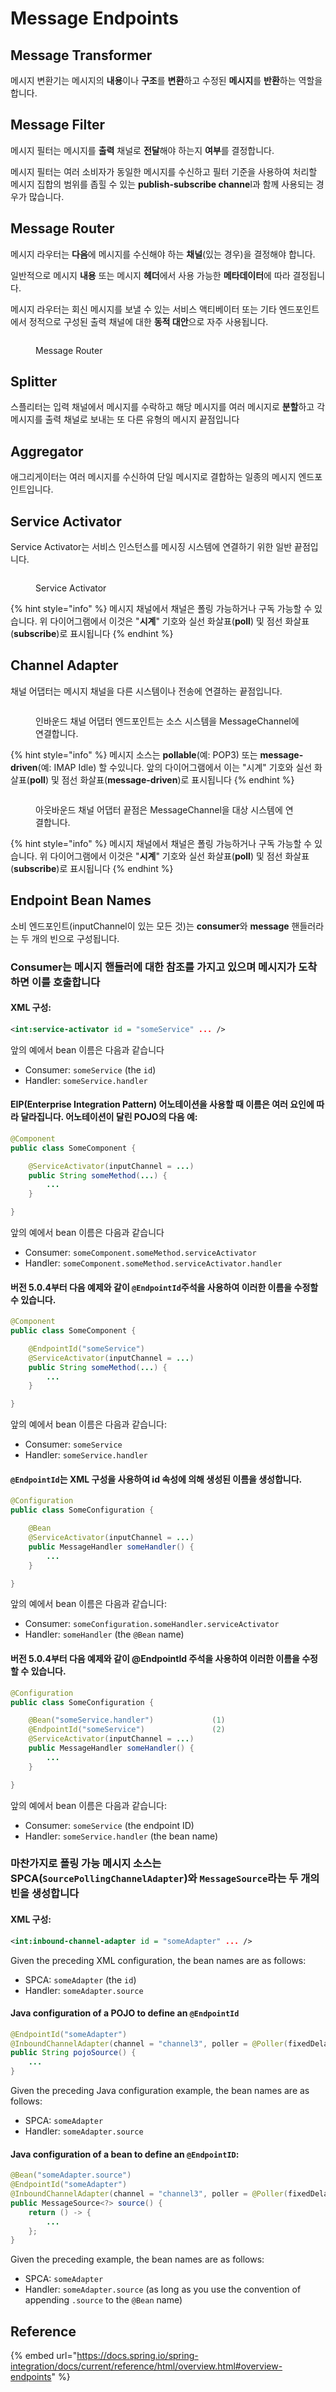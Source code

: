 # Message Endpoints

## Message Transformer

메시지 변환기는 메시지의 **내용**이나 **구조**를 **변환**하고 수정된 **메시지**를 **반환**하는 역할을 합니다.

## **Message Filter**

메시지 필터는 메시지를 **출력** 채널로 **전달**해야 하는지 **여부**를 결정합니다.

메시지 필터는 여러 소비자가 동일한 메시지를 수신하고 필터 기준을 사용하여 처리할 메시지 집합의 범위를 좁힐 수 있는 **publish-subscribe channe**l과 함께 사용되는 경우가 많습니다.

## **Message Router**

메시지 라우터는 **다음**에 메시지를 수신해야 하는 **채널**(있는 경우)을 결정해야 합니다.

일반적으로 메시지 **내용** 또는 메시지 **헤더**에서 사용 가능한 **메타데이터**에 따라 결정됩니다.

메시지 라우터는 회신 메시지를 보낼 수 있는 서비스 액티베이터 또는 기타 엔드포인트에서 정적으로 구성된 출력 채널에 대한 **동적 대안**으로 자주 사용됩니다.

<figure><img src="../../../.gitbook/assets/image (1) (1) (1) (1).png" alt=""><figcaption><p>Message Router</p></figcaption></figure>

## **Splitter**

스플리터는 입력 채널에서 메시지를 수락하고 해당 메시지를 여러 메시지로 **분할**하고 각 메시지를 출력 채널로 보내는 또 다른 유형의 메시지 끝점입니다

## **Aggregator**

애그리게이터는 여러 메시지를 수신하여 단일 메시지로 결합하는 일종의 메시지 엔드포인트입니다.

## **Service Activator**

Service Activator는 서비스 인스턴스를 메시징 시스템에 연결하기 위한 일반 끝점입니다.&#x20;

<figure><img src="../../../.gitbook/assets/image (1) (1) (1) (1) (1).png" alt=""><figcaption><p>Service Activator</p></figcaption></figure>

{% hint style="info" %}
메시지 채널에서 채널은 폴링 가능하거나 구독 가능할 수 있습니다. 위 다이어그램에서 이것은 "**시계**" 기호와 실선 화살표(**poll**) 및 점선 화살표(**subscribe**)로 표시됩니다
{% endhint %}

## **Channel Adapter**

채널 어댑터는 메시지 채널을 다른 시스템이나 전송에 연결하는 끝점입니다.

<figure><img src="../../../.gitbook/assets/image (2) (1) (1).png" alt=""><figcaption><p>인바운드 채널 어댑터 엔드포인트는 소스 시스템을 MessageChannel에 연결합니다.</p></figcaption></figure>



{% hint style="info" %}
메시지 소스는 **pollable**(예: POP3) 또는 **message-driven**(예: IMAP Idle) 할 수있니다. 앞의 다이어그램에서 이는 "시계" 기호와 실선 화살표(**poll**) 및 점선 화살표(**message-driven**)로 표시됩니다
{% endhint %}

<figure><img src="../../../.gitbook/assets/image (3) (1) (1).png" alt=""><figcaption><p>아웃바운드 채널 어댑터 끝점은 MessageChannel을 대상 시스템에 연결합니다.</p></figcaption></figure>

{% hint style="info" %}
메시지 채널에서 채널은 폴링 가능하거나 구독 가능할 수 있습니다. 위 다이어그램에서 이것은 "**시계**" 기호와 실선 화살표(**poll**) 및 점선 화살표(**subscribe**)로 표시됩니다
{% endhint %}

## **Endpoint Bean Names**

소비 엔드포인트(inputChannel이 있는 모든 것)는 **consumer**와 **message** 핸들러라는 두 개의 빈으로 구성됩니다.

### **Consumer**는 메시지 핸들러에 대한 참조를 가지고 있으며 메시지가 도착하면 이를 호출합니다

#### XML 구성:

```xml
<int:service-activator id = "someService" ... />
```

앞의 예에서 bean 이름은 다음과 같습니다

* Consumer: `someService` (the `id`)
* Handler: `someService.handler`

#### EIP(Enterprise Integration Pattern) 어노테이션을 사용할 때 이름은 여러 요인에 따라 달라집니다. 어노테이션이 달린 POJO의 다음 예:

```java
@Component
public class SomeComponent {

    @ServiceActivator(inputChannel = ...)
    public String someMethod(...) {
        ...
    }

}

```

앞의 예에서 bean 이름은 다음과 같습니다

* Consumer: `someComponent.someMethod.serviceActivator`
* Handler: `someComponent.someMethod.serviceActivator.handler`

#### 버전 5.0.4부터 다음 예제와 같이 `@EndpointId`주석을 사용하여 이러한 이름을 수정할 수 있습니다.

```java
@Component
public class SomeComponent {

    @EndpointId("someService")
    @ServiceActivator(inputChannel = ...)
    public String someMethod(...) {
        ...
    }

}
```

앞의 예에서 bean 이름은 다음과 같습니다:

* Consumer: `someService`
* Handler: `someService.handler`

#### `@EndpointId`는 XML 구성을 사용하여 id 속성에 의해 생성된 이름을 생성합니다.

```java
@Configuration
public class SomeConfiguration {

    @Bean
    @ServiceActivator(inputChannel = ...)
    public MessageHandler someHandler() {
        ...
    }

}
```

앞의 예에서 bean 이름은 다음과 같습니다:

* Consumer: `someConfiguration.someHandler.serviceActivator`
* Handler: `someHandler` (the `@Bean` name)

#### 버전 5.0.4부터 다음 예제와 같이 @EndpointId 주석을 사용하여 이러한 이름을 수정할 수 있습니다.

```java
@Configuration
public class SomeConfiguration {

    @Bean("someService.handler")             (1)
    @EndpointId("someService")               (2)
    @ServiceActivator(inputChannel = ...)
    public MessageHandler someHandler() {
        ...
    }

}
```

앞의 예에서 bean 이름은 다음과 같습니다:

* Consumer: `someService` (the endpoint ID)
* Handler: `someService.handler` (the bean name)

### 마찬가지로 폴링 가능 메시지 소스는 SPCA(`SourcePollingChannelAdapter`)와 `MessageSource`라는 두 개의 빈을 생성합니다

#### XML 구성:

```xml
<int:inbound-channel-adapter id = "someAdapter" ... />
```

Given the preceding XML configuration, the bean names are as follows:

* SPCA: `someAdapter` (the `id`)
* Handler: `someAdapter.source`

#### Java configuration of a POJO to define an `@EndpointId`

```java
@EndpointId("someAdapter")
@InboundChannelAdapter(channel = "channel3", poller = @Poller(fixedDelay = "5000"))
public String pojoSource() {
    ...
}
```

Given the preceding Java configuration example, the bean names are as follows:

* SPCA: `someAdapter`
* Handler: `someAdapter.source`

#### Java configuration of a bean to define an `@EndpointID`:

```java
@Bean("someAdapter.source")
@EndpointId("someAdapter")
@InboundChannelAdapter(channel = "channel3", poller = @Poller(fixedDelay = "5000"))
public MessageSource<?> source() {
    return () -> {
        ...
    };
}
```

Given the preceding example, the bean names are as follows:

* SPCA: `someAdapter`
* Handler: `someAdapter.source` (as long as you use the convention of appending `.source` to the `@Bean` name)

## Reference

{% embed url="https://docs.spring.io/spring-integration/docs/current/reference/html/overview.html#overview-endpoints" %}
